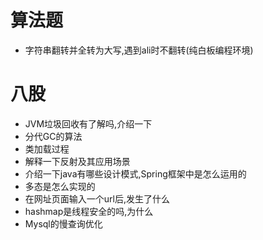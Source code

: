 # 算法题
+ 字符串翻转并全转为大写,遇到ali时不翻转(纯白板编程环境)
# 八股
+ JVM垃圾回收有了解吗,介绍一下
+ 分代GC的算法
+ 类加载过程
+ 解释一下反射及其应用场景
+ 介绍一下java有哪些设计模式,Spring框架中是怎么运用的
+ 多态是怎么实现的
+ 在网址页面输入一个url后,发生了什么
+ hashmap是线程安全的吗,为什么
+ Mysql的慢查询优化